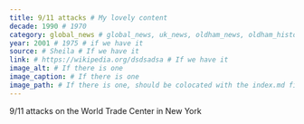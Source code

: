 ```yaml
---
title: 9/11 attacks # My lovely content
decade: 1990 # 1970
category: global_news # global_news, uk_news, oldham_news, oldham_history, towers, surrounding_estate # Always exactly one category
year: 2001 # 1975 # if we have it
source: # Sheila # If we have it
link: # https://wikipedia.org/dsdsadsa # If we have it
image_alt: # If there is one
image_caption: # If there is one
image_path: # If there is one, should be colocated with the index.md file in the folder
---
```


9/11 attacks on the World Trade Center in New York 
